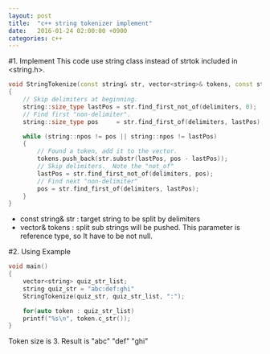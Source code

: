 ```yaml
---
layout: post
title:  "c++ string tokenizer implement"
date:   2016-01-24 02:00:00 +0900
categories: c++
---
```

#1. Implement
This code use string class instead of strtok included in <string.h>.

``` cpp
void StringTokenize(const string& str, vector<string>& tokens, const string& delimiters)
{
    // Skip delimiters at beginning.
    string::size_type lastPos = str.find_first_not_of(delimiters, 0);
    // Find first "non-delimiter".
    string::size_type pos     = str.find_first_of(delimiters, lastPos);

    while (string::npos != pos || string::npos != lastPos)
    {
        // Found a token, add it to the vector.
        tokens.push_back(str.substr(lastPos, pos - lastPos));
        // Skip delimiters.  Note the "not_of"
        lastPos = str.find_first_not_of(delimiters, pos);
        // Find next "non-delimiter"
        pos = str.find_first_of(delimiters, lastPos);
    }
}
```
- const string& str : target string to be split by delimiters
- vector<string>& tokens : split sub strings will be pushed. This parameter is reference type, so It have to be not null.


#2. Using Example


``` cpp
void main()
{
    vector<string> quiz_str_list;
    string quiz_str = "abc:def:ghi"        
    StringTokenize(quiz_str, quiz_str_list, ":");

    for(auto token : quiz_str_list)
    printf("%s\n", token.c_str());
}
```


Token size is 3. Result is
"abc"
"def"
"ghi"